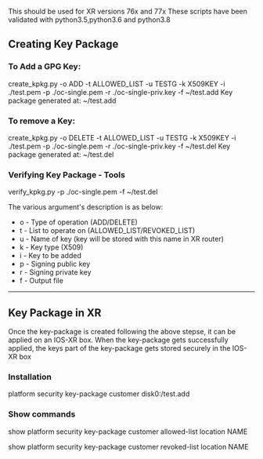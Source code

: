 
This should be used for XR versions 76x and 77x
These scripts have been validated with python3.5,python3.6 and python3.8

## Creating Key Package

### To Add a GPG Key:
create_kpkg.py -o ADD -t ALLOWED_LIST -u TESTG -k X509KEY -i ./test.pem -p ./oc-single.pem -r ./oc-single-priv.key -f ~/test.add
Key package generated at: ~/test.add

### To remove a Key:
create_kpkg.py -o DELETE -t ALLOWED_LIST -u TESTG -k X509KEY -i ./test.pem -p ./oc-single.pem -r ./oc-single-priv.key -f ~/test.del
Key package generated at: ~/test.del

### Verifying Key Package - Tools
verify_kpkg.py -p ./oc-single.pem -f  ~/test.del

The various argument's description is as below:
- o - Type of operation (ADD/DELETE)
- t - List to operate on (ALLOWED_LIST/REVOKED_LIST)
- u - Name of key (key will be stored with this name in XR router)
- k - Key type (X509)
- i - Key to be added
- p - Signing public key
- r - Signing private key
- f - Output file 

---

## Key Package in XR

Once the key-package is created following the above stepse, it can be applied on an IOS-XR box. When the key-package gets successfully 
applied, the keys part of the key-package gets stored securely in the IOS-XR box

### Installation 

platform security key-package customer disk0:/test.add

### Show commands

show platform security key-package customer allowed-list location NAME

show platform security key-package customer revoked-list location NAME
